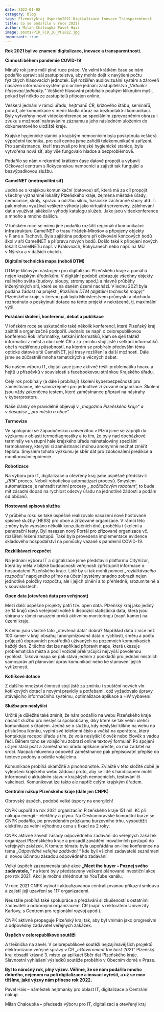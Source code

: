```yaml
---
date: 2022-01-08
category: blog
tags: Plzenskykraj Uspechy2021 Digitalizace Inovace Transparentnost 
title: Co se podařilo v roce 2021? 
author: Milan Chaloupka Pavel Hais 
image: posts/PIR_FCB_IG_PF2022.jpg
important: true 
---
```


**Rok 2021 byl ve znamení digitalizace, inovace a transparentnosti.**

**Činnosti během pandemie COVID-19**

Minulý rok jsme měli plné ruce práce. Ve velmi krátkém čase se nám podařilo upravit sál
zastupitelstva, aby mohlo dojít k navýšení počtu fyzických hlasovacích jednotek. Byl rozšířen
audiovizuální systém a zároveň nasazen informační systém pro online jednání zastupitelstva
*„Virtuální hlasovací jednotky.“* Veškeré hlasování probíhalo pouhým kliknutím myši, pokud
byl někdo ze zastupitelů připojen online.

Veškerá jednání v rámci úřadu, hejtmanů ČR, krizového štábu, seminářů, porad, ale
komunikace s medii kladla důraz na bezkontaktní komunikaci. Byly vytvořeny nové
videokonference se speciálním zprovozněním obrazu i zvuku s možností nahráváním
záznamu a jeho následném uložením do dokumentového uložiště kraje.

Krajské hygienické stanici a krajským nemocnicím byla poskytnuta veškerá výpočetní
technika, pro call centra jsme zařídili telekomunikační zařízení. Pro zaměstnance, kteří
trasovali pro krajské hygienické stanice, byla vytvořena nová síť, aby vše fungovalo hladce a
bezproblémově.

Podařilo se nám v rekordně krátkém čase datově propojit a vybavit Očkovací centrum
s Rokycanskou nemocnici a zajistit tak fungující a bezvýpadkovou službu.

**CamelNET (metropolitní siť)**

Jedná se o krajskou komunikační (datovou) síť, která má za cíl propojit všechny významné
lokality Plzeňského kraje, zejména městské úřady, nemocnice, školy, správu a údržbu silnic,
hasičské záchranné sbory atd. Ti pak mohou využívat veškeré výhody jako virtuální
serverovny, zálohování dat a využívat jakékoliv výhody katalogu služeb. Jako jsou
videokonference a mnoho a mnoho dalších.

V loňském roce se mimo jiné podařilo rozšířit regionální komunikační infrastrukturu
CamelNET o trasu Hrádek-Mirošov a připojeny objekty v Plané a Tachově. Byla zajištěna
podpora při oživování koncových bodů škol v síti CamelNET a přípravu nových bodů. Došlo
také k připojení nových lokalit CamelNETu např. v Kralovicích, Rokycanech nebo např. na
MÚ v Nýrsku a v dalších obcích.

**Digitální technická mapa (neboli DTM)**

DTM je klíčovým nástrojem pro digitalizaci Plzeňského kraje a pomáhá nejen krajským
úředníkům. V digitální podobě zobrazuje všechny objekty reálného světa (budovy, sloupy,
stromy apod,) a hlavně průběhy inženýrských sítí, které se na daném území nachází.
V lednu 2021 byla podána žádost na projekt *„Rozšíření DTM (digitální technické mapy)“*
Plzeňského kraje, v červnu pak bylo Ministerstvem průmyslu a obchodu rozhodnuto o
poskytnutí dotace na tento projekt v nekrácené, tj. maximální výši.

**Pořádání školení, konferencí, debat a publikace**

V loňském roce se uskutečnilo také několik konferencí, které Plzeňský kraj zaštítil a
organizačně podpořil. Jednalo se např. o celorepublikovou konferenci Rok informatiky, 
setkání informatiků, kam se sjeli taktéž informatici z měst a obcí celé ČR a za zmínku 
stojí jistě i setkání informatiků obcí s rozšířenou působností, na kterém se probíralo 
především téma optické datové sítě CamelNET, její trasy rozšíření a další možnosti. 
Dále jsme se zúčastnili mnoha tématických a věcných debat. 

Na našem výboru IT, digitalizace jsme aktivně řešili problematiku hoaxu a hejtů u příspěvků
v souvislosti s facebookovou stránkou Krajského úřadu.

Celý rok probíhaly (a dále i probíhají) školení kyberbezpečnosti pro zaměstnance, ale
samozřejmě i pro jednotlivé zřizované organizace. Školení jsou vždy zakončena testem, které
zaměstnance připraví na nástrahy v kyberprostoru.

Naše články se pravidelně objevují v *„magazínu Plzeňského kraje“ a v časopise „ pro města a
obce“.*

**Termovize**

Ve spolupráci se Západočeskou univerzitou v Plzni jsme se zapojili do výzkumu v oblasti
termodiagnostiky a to tím, že byly nad docházkové terminály ve vstupní hale krajského úřadu
nainstalovány speciální termokamery, kterými si zaměstnanci mohou anonymně nechat změřit
teplotu. Smyslem tohoto výzkumu je sběr dat pro zdokonalení predikce a monitorování
epidemie.

**Robotizace**

Na výboru pro IT, digitalizace a otevřený kraj jsme úspěšně představili *„RPA“* proces. Neboli
robotickou automatizaci procesů. Smyslem automatizace je nahradit rutinní procesy *„ počítačovým robotem“,* 
to bude mít zásadní dopad na rychlost odezvy úřadu na jednotlivé žádosti a podání od občanů.

**Hostovaná spisová služba**

V průběhu roku se také úspěšně realizovalo nasazení nové hostované spisové služby (HESS)
pro obce a zřizované organizace. V rámci této změny bylo vypsáno několik konzultačních
dnů, proběhla i školení a penetrační testy. Byl nasazen nový Portál pro zřizované organizace
vč. rozšíření řešení zástupů. Také byla provedena implementace evidence skladového
hospodářství na pomůcky vázané s pandemií COVID-19.

**Rozklikávací rozpočet**

Na jednání výboru IT a digitalizace jsme představili platformu CityVizor, která by měla
v blízké budoucnosti veřejnosti zpřístupnit informace o hospodaření Plzeňského kraje. Lidé
by si tak mohli pomocí *„rozklikávacího rozpočtu“* napojeného přímo na účetní systémy
snadno zobrazit nejen jednotlivé položky rozpočtu, ale i jejich plnění a to přehledně,
srozumitelně a v souvislostech.

**Open data (otevřená data pro veřejnost)**

Mezi další úspěšné projekty patří tzv. open data. Plzeňský kraj jako jediný ze 14 krajů dává
veřejnosti volně k dispozici statistická data, která jsou sbírána v rámci nasazení prvků
aktivního monitoringu (např. kamer) na území kraje.

K čemu jsou vlastně tato „otevřená data“ dobrá? Například data z více než 100 kamer v kraji
obsahují anonymizovaná data o rychlosti, směru a počtu průjezdů dopravních prostředků 
užívaných na pozemních komunikacích každý den. Z těchto dat lze například připravit mapu, 
která ukazuje problematická místa a podíl vozidel překračující nejvyšší povolenou rychlost. 
Taková mapa se pak stává jedním z podkladů pro jednání místních samospráv při plánování úprav 
komunikací nebo ke stanovení jejich vytíženosti.

**Kotlíkové dotace**

Z dalšího množství činností stojí jistě za zmínku i spuštění nových vln kotlíkových dotací
s novými pravidly a potřebami, což vyžadovalo úpravy stávajícího informačního systému,
optimalizace aplikace a HW vybavení.

**Služba pro neslyšící**

Určitě je důležité také zmínit, že nám podařilo na webu Plzeňského kraje nasadit službu pro
neslyšící spoluobčany, díky které se tak velmi ulehčí komunikace s úřadem. Jedná se o
službu, kdy neslyšící klikne na webu na příslušnou ikonku, vyplní své telefonní číslo a vyčká
na operátora, který kontaktuje recepci úřadu s tím, že volá neslyšící člověk nebo člověk
s vadou řeči. Během toho se volajícímu zobrazí online textový formulář. Po spojení už jen
stačí psát a zaměstnanci úřadu aplikace přečte, co má žadatel na srdci. Naopak mluvenou
odpověď zaměstnance pak přepisovatel přepíše do textové podoby a odešle volajícímu.

Komunikace probíhá okamžitě a plnohodnotně. Zvláště v této složité době je vylepšení
krajského webu žádoucí proto, aby se lidé s handicapem mohli informovat o aktuálním stavu
v krajských nemocnicích, testování či vakcinaci. Komunikovat lze takto ale napříč celým
krajským úřadem.

**Centrální nákup Plzeňského kraje (dále jen CNPK)**

Obrovský úspěch, podobě velké úspory na energiích!

CNPK uspořil za rok 2021 organizacím Plzeňského kraje 151 mil. Kč při nákupu energií –
elektřiny a plynu. Na Českomoravské komoditní burze se CNPK podařilo, po provedeném
průzkumu burzovního trhu, vysoutěžit elektřinu za velmi výhodnou cenu s fixací na 2 roky.

CNPK aktivně zavedl zásady odpovědného zadávání do veřejných zakázek organizací Plzeňskkého kraje 
a prosadil zavádění inovativních postupů do veřejných zakázek. K tomuto tématu byla uspořádána 
on-line konference na téma *„Odpovědné veřejné zadávání,“* kde byli všichni zadavatelé seznámeni s 
novou účinnou zásadou odpovědného zadávání.

Velký úspěch zaznamenala také akce **„Meet the buyer – Poznej svého zadavatele,“** na které byly 
představeny veškeré plánované investiční akce pro rok 2021. Akci je možné shlédnout na YouTube kanálu.

V roce 2021 CNPK vytvořil aktualizovanou centralizovanou příkazní smlouvu a zajistil její uzavření se 117 organizacemi.

Neustále probíhá také spolupráce a předávání si zkušeností s ostatními zadavateli a odbornými organizacemi ČR 
(např. s rektorátem Univerzity Karlovy, s Centrem pro regionální rozvoj apod.).

CNPK aktivně propaguje Plzeňský kraj tak, aby byl vnímán jako progresivní a odpovědný zadavatel veřejných zakázek.

**Úspěch v celorepublikové soutěži**

A třešnička na závěr. V celorepublikové soutěži nejzajímavějších projektů elektronizace
veřejné správy v ČR *„eGovernment the best 2021“* Plzeňský kraj obsadil krásné 3. místo za
aplikaci Sběr dat Plzeňského kraje. Slavnostní vyhlášení výsledků soutěže proběhlo v Obecním domě v Praze.

**Byl to náročný rok, plný výzev. Věříme, že se nám podařilo mnoho dobrého, nejenom na poli digitalizace a inovací vyřešit, 
a už se moc těšíme, jaké výzvy nám přinese rok 2022.**

Pavel Hais – náměstek hejtmanky pro oblast IT, digitalizace a Centrální nákup

Milan Chaloupka – předseda výboru pro IT, digitalizaci a otevřený kraj
